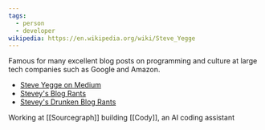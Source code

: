 ```yaml
---
tags:
  - person
  - developer
wikipedia: https://en.wikipedia.org/wiki/Steve_Yegge
---
```

Famous for many excellent blog posts on programming and culture at large tech companies such as Google and Amazon.

* [Steve Yegge on Medium](https://steve-yegge.medium.com/)
* [Stevey's Blog Rants](https://steve-yegge.blogspot.com/)
* [Stevey's Drunken Blog Rants](https://sites.google.com/site/steveyegge2/blog-rants)

Working at [[Sourcegraph]] building [[Cody]], an AI coding assistant